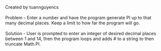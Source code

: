 Created by tuannguyencs<br><br>
Problem -  Enter a number and have the program generate PI up to that many decimal places. Keep a limit to how far the program will go.<br><br>
Solution - User is prompted to enter an integer of desired decimal places between 1 and 14, then the program loops and adds # to a string to then truncate Math.PI.
